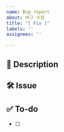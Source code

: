 ```yaml
---
name: Bug report
about: 버그 수정
title: "[ Fix ]"
labels: ''
assignees: ''

---
```


## 🚀 Description


## 🛠 Issue


## ✅ To-do
- [ ]
